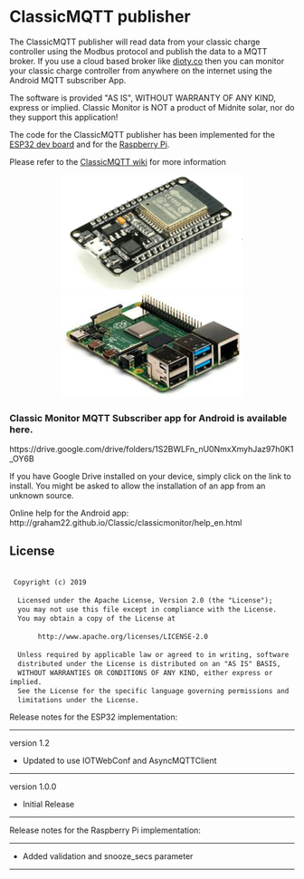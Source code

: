 <h1>ClassicMQTT publisher</h1>

<p>
The ClassicMQTT publisher will read data from your classic charge controller using the Modbus protocol and publish the data to a MQTT broker. If you use a cloud based broker like <a href="http://www.dioty.co/">dioty.co</a> then you can monitor your classic charge controller from anywhere on the internet using the Android MQTT subscriber App. 

The software is provided "AS IS", WITHOUT WARRANTY OF ANY KIND, express or implied.
Classic Monitor is NOT a product of Midnite solar, nor do they support this application!
</p>

<p>
The code for the ClassicMQTT publisher has been implemented for the <a href="https://www.amazon.ca/Development-Wireless-Module-Bluetooth-Arduino/dp/B07HG5XHLB/ref=sr_1_7?crid=2TVCRO81CV0D4&keywords=esp32+development+board&qid=1580566571&sprefix=esp32%2Caps%2C367&sr=8-7">ESP32 dev board</a> and for the <a href="https://www.raspberrypi.org/products/raspberry-pi-4-model-b/">Raspberry Pi</a>.

Please refer to the <a href="https://github.com/graham22/ClassicMQTT/wiki">ClassicMQTT wiki</a> for more information
</p>

<p align="center">
  <img src="./docs/images_en/ESP32.png" width="320"/>
  <img src="./pictures/Raspberry Pi.jpg" width="320"/>
</p>

<h3>Classic Monitor MQTT Subscriber app for Android is available here.</h3>

<p>
  https://drive.google.com/drive/folders/1S2BWLFn_nU0NmxXmyhJaz97h0K1_OY6B
</p>

<p>
If you have Google Drive installed on your device, simply click on the link to install.
You might be asked to allow the installation of an app from an unknown source.</h3>
</p>

<p>
Online help for the Android app: http://graham22.github.io/Classic/classicmonitor/help_en.html
</p>

## License
```

 Copyright (c) 2019

  Licensed under the Apache License, Version 2.0 (the "License");
  you may not use this file except in compliance with the License.
  You may obtain a copy of the License at

       http://www.apache.org/licenses/LICENSE-2.0

  Unless required by applicable law or agreed to in writing, software
  distributed under the License is distributed on an "AS IS" BASIS,
  WITHOUT WARRANTIES OR CONDITIONS OF ANY KIND, either express or implied.
  See the License for the specific language governing permissions and
  limitations under the License.

```


Release notes for the ESP32 implementation:

-----------------

version 1.2

<ul>
<li>Updated to use IOTWebConf and AsyncMQTTClient</li>
</ul>

-----------------
version 1.0.0

<ul>
<li>Initial Release</li>
</ul>

-----------------

Release notes for the Raspberry Pi implementation:

-----------------

<ul>
<li>Added validation and snooze_secs parameter</li>
</ul>

-----------------

